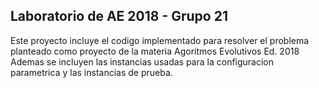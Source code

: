 ## Laboratorio de AE 2018 - Grupo 21

Este proyecto incluye el codigo implementado para resolver el problema planteado como proyecto de la materia Agoritmos Evolutivos Ed. 2018
Ademas se incluyen las instancias usadas para la configuracion parametrica y las instancias de prueba.

